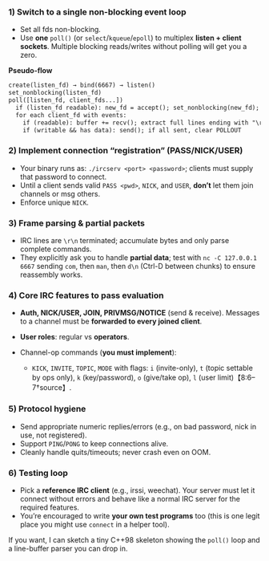 ### 1) Switch to a single non-blocking event loop

* Set all fds non-blocking.
* Use **one** `poll()` (or `select`/`kqueue`/`epoll`) to multiplex **listen + client sockets**. Multiple blocking reads/writes without polling will get you a zero.

**Pseudo-flow**

```txt
create(listen_fd) → bind(6667) → listen()
set_nonblocking(listen_fd)
poll([listen_fd, client_fds...])
  if (listen_fd readable): new_fd = accept(); set_nonblocking(new_fd); add to poll set
  for each client_fd with events:
    if (readable): buffer += recv(); extract full lines ending with "\r\n"; enqueue replies
    if (writable && has data): send(); if all sent, clear POLLOUT
```

### 2) Implement connection “registration” (PASS/NICK/USER)

* Your binary runs as: `./ircserv <port> <password>`; clients must supply that password to connect.
* Until a client sends valid `PASS <pwd>`, `NICK`, and `USER`, **don’t** let them join channels or msg others.
* Enforce unique `NICK`.

### 3) Frame parsing & partial packets

* IRC lines are `\r\n` terminated; accumulate bytes and only parse complete commands.
* They explicitly ask you to handle **partial data**; test with `nc -C 127.0.0.1 6667` sending `com`, then `man`, then `d\n` (Ctrl-D between chunks) to ensure reassembly works.

### 4) Core IRC features to pass evaluation

* **Auth, NICK/USER, JOIN, PRIVMSG/NOTICE** (send & receive). Messages to a channel must be **forwarded to every joined client**.
* **User roles**: regular vs **operators**.
* Channel-op commands (**you must implement**):

  * `KICK`, `INVITE`, `TOPIC`, `MODE` with flags:
    `i` (invite-only), `t` (topic settable by ops only), `k` (key/password), `o` (give/take op), `l` (user limit)【8:6–7†source】.

### 5) Protocol hygiene

* Send appropriate numeric replies/errors (e.g., on bad password, nick in use, not registered).
* Support `PING`/`PONG` to keep connections alive.
* Cleanly handle quits/timeouts; never crash even on OOM.

### 6) Testing loop

* Pick a **reference IRC client** (e.g., irssi, weechat). Your server must let it connect without errors and behave like a normal IRC server for the required features.
* You’re encouraged to write **your own test programs** too (this is one legit place you might use `connect` in a helper tool).

If you want, I can sketch a tiny C++98 skeleton showing the `poll()` loop and a line-buffer parser you can drop in.
